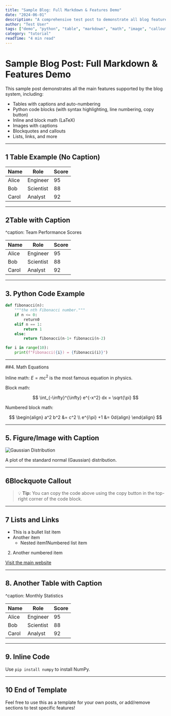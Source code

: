 ```yaml
---
title: "Sample Blog: Full Markdown & Features Demo"
date: "2024-06-01"
description: "A comprehensive test post to demonstrate all blog features: tables, Python code, math, images, callouts, and more."
author: "Test User"
tags: ["demo", "python", "table", "markdown", "math", "image", "callout"]
category: "tutorial"
readTime: "4 min read"
---
```


# Sample Blog Post: Full Markdown & Features Demo

This sample post demonstrates all the main features supported by the blog system, including:
- Tables with captions and auto-numbering
- Python code blocks (with syntax highlighting, line numbering, copy button)
- Inline and block math (LaTeX)
- Images with captions
- Blockquotes and callouts
- Lists, links, and more

---

## 1 Table Example (No Caption)

| Name   | Role     | Score |
|--------|----------|-------|
| Alice  | Engineer | 95    |
| Bob    | Scientist| 88    |
| Carol  | Analyst  | 92    |

---

## 2Table with Caption

^caption: Team Performance Scores

| Name   | Role     | Score |
|--------|----------|-------|
| Alice  | Engineer | 95    |
| Bob    | Scientist| 88    |
| Carol  | Analyst  | 92    |

---

## 3. Python Code Example

```python
def fibonacci(n):
    """the nth Fibonacci number."""
    if n <= 0:
        return0
    elif n == 1:
        return 1
    else:
        return fibonacci(n-1+ fibonacci(n-2)

for i in range(10):
    print(f"Fibonacci({i}) = {fibonacci(i)}")
```

---

##4. Math Equations

Inline math: $E = mc^2$ is the most famous equation in physics.

Block math:

$$
\int_{-\infty}^{\infty} e^{-x^2} dx = \sqrt{\pi}
$$

Numbered block math:

$$
\begin{align}
    a^2 b^2 &= c^2 \\
    e^{i\pi} +1 &= 0d{align}
\end{align}
$$

---

## 5. Figure/Image with Caption

![Gaussian Distribution](../assets/images/playground/gaussian-dist.png "Gaussian Distribution{width=60%}")

A plot of the standard normal (Gaussian) distribution.

---

## 6Blockquote Callout

> 💡 **Tip:** You can copy the code above using the copy button in the top-right corner of the code block.

---

## 7 Lists and Links

- This is a bullet list item
- Another item
    - Nested item1Numbered list item
2. Another numbered item

[Visit the main website](../index.html)

---

## 8. Another Table with Caption

^caption: Monthly Statistics

| Name   | Role     | Score |
|--------|----------|-------|
| Alice  | Engineer | 95    |
| Bob    | Scientist| 88    |
| Carol  | Analyst  | 92    |

---

## 9. Inline Code

Use `pip install numpy` to install NumPy.

---

## 10 End of Template

Feel free to use this as a template for your own posts, or add/remove sections to test specific features! 
